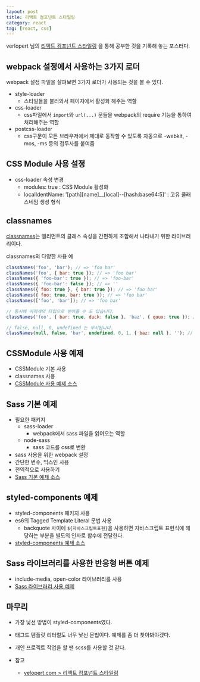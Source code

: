 ```yaml
---
layout: post
title: 리액트 컴포넌트 스타일링
category: react
tag: [react, css]
---
```

verlopert 님의 [리액트 컴포넌트 스타일링](https://velopert.com/3447) 을 통해 공부한 것을 기록해 놓는 포스터다.

## webpack 설정에서 사용하는 3가지 로더
webpack 설정 파일을 살펴보면 3가지 로더가 사용되는 것을 볼 수 있다.

- style-loader
  - 스타일들을 불러와서 페이지에서 활성화 해주는 역할
- css-loader
  - css파일에서 `import`와 `url(...)` 문들을 webpack의 require 기능을 통하여 처리해주는 역할
- postcss-loader
  - css구문이 모든 브라우저에서 제대로 동작할 수 있도록 자동으로 -webkit, -mos, -ms 등의 접두사를 붙여줌

## CSS Module 사용 설정
  - css-loader 속성 변경
	  - modules: true
	  : CSS Module 활성화
    - localIdentName: '[path][name]__[local]--[hash:base64:5]'
    : 고유 클래스네임 생성 형식

## classnames
[classnames](https://www.npmjs.com/package/classnames)는 엘리먼트의 클래스 속성을 간편하게 조합해서 나타내기 위한 라이브러리이다.

classnames의 다양한 사용 예
```jsx
classNames('foo', 'bar'); // => 'foo bar'
classNames('foo', { bar: true }); // => 'foo bar'
classNames({ 'foo-bar': true }); // => 'foo-bar'
classNames({ 'foo-bar': false }); // => ''
classNames({ foo: true }, { bar: true }); // => 'foo bar'
classNames({ foo: true, bar: true }); // => 'foo bar'
classNames(['foo', 'bar']); // => 'foo bar'

// 동시에 여러개의 타입으로 받아올 수 도 있습니다.
classNames('foo', { bar: true, duck: false }, 'baz', { quux: true }); // => 'foo bar baz quux'

// false, null, 0, undefined 는 무시됩니다.
classNames(null, false, 'bar', undefined, 0, 1, { baz: null }, ''); // => 'bar 1'
```

## CSSModule 사용 예제
- CSSModule 기본 사용
- classnames 사용
- [CSSModule 사용 예제 소스](https://github.com/hoisharka/styling-react/tree/CSSModule)

## Sass 기본 예제

- 필요한 패키지
  - sass-loader
    - webpack에서 sass 파일을 읽어오는 역할
  - node-sass
    - sass 코드를 css로 변환
- sass 사용을 위한 webpack 설정
- 간단한 변수, 믹스인 사용
- 전역적으로 사용하기
- [Sass 기본 예제 소스](https://github.com/hoisharka/styling-react/tree/sass)

## styled-components 예제
- styled-components 패키지 사용
- es6의 Tagged Template Literal 문법 사용
  - backquote 사이에 `${자바스크립트표현}`을 사용하면 자바스크립트 표현식에 해당하는 부분을 별도의 인자로 함수에 전달한다.
- [styled-components 예제 소스](https://github.com/hoisharka/styling-react/tree/styled-components)

## Sass 라이브러리를 사용한 반응형 버튼 예제
- include-media, open-color 라이브러리를 사용
- [Sass 라이브러리 사용 예제](https://github.com/hoisharka/styling-react/tree/sass-button)

## 마무리
  - 가장 낯선 방법이 styled-components였다.
  - 태그드 템플릿 리터럴도 너무 낯선 문법이다. 예제를 좀 더 찾아봐야겠다.
  - 개인 프로젝트 작업을 할 땐 scss를 사용할 것 같다.

- 참고
  - [velopert.com > 리액트 컴포넌트 스타일링](https://velopert.com/3447)
